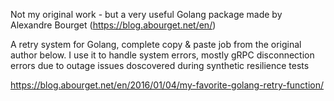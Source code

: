 Not my original work - but a very useful Golang package made by Alexandre Bourget (https://blog.abourget.net/en/)

A retry system for Golang, complete copy & paste job from the original author below. I use it to handle system errors, mostly gRPC disconnection errors due to outage issues doscovered during synthetic resilience tests

https://blog.abourget.net/en/2016/01/04/my-favorite-golang-retry-function/
